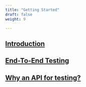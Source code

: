 ```yaml
---
title: "Getting Started"
draft: false
weight: 9

---
```


## [Introduction](./10_introduction)

## [End-To-End Testing](./20_e2etesting)

## [Why an API for testing?](./30_whyanapi)
